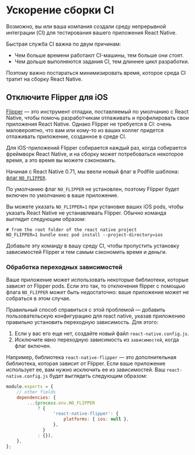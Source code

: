 # Ускорение сборки CI

Возможно, вы или ваша компания создали среду непрерывной интеграции (CI) для тестирования вашего приложения React Native.

Быстрая служба CI важна по двум причинам:

-   Чем больше времени работают CI-машины, тем больше они стоят.
-   Чем дольше выполняются задания CI, тем длиннее цикл разработки.

Поэтому важно постараться минимизировать время, которое среда CI тратит на сборку React Native.

## Отключите Flipper для iOS

[Flipper](https://github.com/facebook/flipper) — это инструмент отладки, поставляемый по умолчанию с React Native, чтобы помочь разработчикам отлаживать и профилировать свои приложения React Native. Однако Flipper не требуется в CI: очень маловероятно, что вам или кому-то из ваших коллег придется отлаживать приложение, созданное в среде CI.

Для iOS-приложений Flipper собирается каждый раз, когда собирается фреймворк React Native, и на сборку может потребоваться некоторое время, а это время вы можете сэкономить.

Начиная с React Native 0.71, мы ввели новый флаг в Podfile шаблона: [флаг `NO_FLIPPER`](https://github.com/facebook/react-native/blob/main/packages/react-native/template/ios/Podfile#L20).

По умолчанию флаг `NO_FLIPPER` не установлен, поэтому Flipper будет включен по умолчанию в ваше приложение.

Вы можете указать `NO_FLIPPER=1` при установке ваших iOS pods, чтобы указать React Native не устанавливать Flipper. Обычно команда выглядит следующим образом:

```shell
# from the root folder of the react native project
NO_FLIPPER=1 bundle exec pod install --project-directory=ios
```

Добавьте эту команду в вашу среду CI, чтобы пропустить установку зависимостей Flipper и тем самым сэкономить время и деньги.

### Обработка переходных зависимостей

Ваше приложение может использовать некоторые библиотеки, которые зависят от Flipper pods. Если это так, то отключения flipper с помощью флага `NO_FLIPPER` может быть недостаточно: ваше приложение может не собраться в этом случае.

Правильный способ справиться с этой проблемой — добавить пользовательскую конфигурацию для react native, указав приложению правильно установить переходную зависимость. Для этого:

1.  Если у вас его еще нет, создайте новый файл `react-native.config.js`.
2.  Исключите явно переходную зависимость из `зависимостей`, когда флаг включен.

Например, библиотека `react-native-flipper` — это дополнительная библиотека, которая зависит от Flipper. Если ваше приложение использует ее, вам нужно исключить ее из зависимостей. Ваш `react-native.config.js` будет выглядеть следующим образом:

```js title="react-native.config.js"
module.exports = {
    // other fields
    dependencies: {
        ...(process.env.NO_FLIPPER
            ? {
                  'react-native-flipper': {
                      platforms: { ios: null },
                  },
              }
            : {}),
    },
};
```

